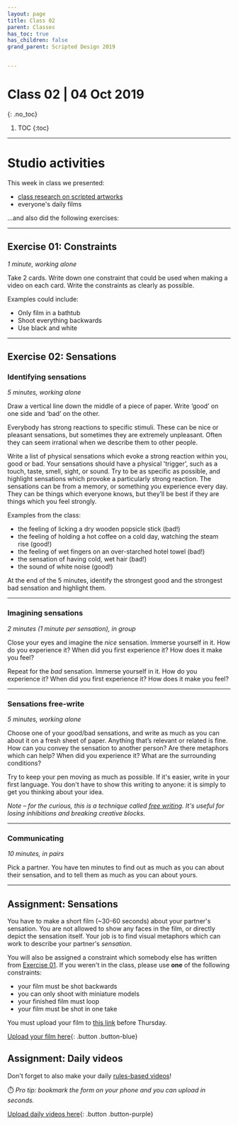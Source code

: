 ```yaml
---
layout: page
title: Class 02
parent: Classes
has_toc: true
has_children: false
grand_parent: Scripted Design 2019


---
```

# Class 02 | 04 Oct 2019
{: .no_toc}

1. TOC
{:toc}

----

# Studio activities

This week in class we presented:

- [class research on scripted artworks](../../research)
- everyone's daily films

...and also did the following exercises:



----

## Exercise 01: Constraints

*1 minute, working alone*

Take 2 cards. Write down one constraint that could be used when making a video on each card. Write the constraints as clearly as possible.

Examples could include:

- Only film in a bathtub
- Shoot everything backwards
- Use black and white



----

## Exercise 02: Sensations

### Identifying sensations

*5 minutes, working alone*

Draw a vertical line down the middle of a piece of paper. Write ‘good’ on one side and ‘bad’ on the other.

Everybody has strong reactions to specific stimuli. These can be nice or pleasant sensations, but sometimes they are extremely unpleasant. Often they can seem irrational when we describe them to other people.

Write a list of physical sensations which evoke a strong reaction within you, good or bad. Your sensations should have a physical 'trigger', such as a touch, taste, smell, sight, or sound. Try to be as specific as possible, and highlight sensations which provoke a particularly strong reaction. The sensations can be from a memory, or something you experience every day. They can be things which everyone knows, but they’ll be best if they are things which you feel strongly.

Examples from the class:

- the feeling of licking a dry wooden popsicle stick (bad!)
- the feeling of holding a hot coffee on a cold day, watching the steam rise (good!)
- the feeling of wet fingers on an over-starched hotel towel (bad!)
- the sensation of having cold, wet hair (bad!)
- the sound of white noise (good!)


At the end of the 5 minutes, identify the strongest good and the strongest bad sensation and highlight them.  

----

### Imagining sensations

*2 minutes (1 minute per sensation), in group*

Close your eyes and imagine the *nice* sensation. Immerse yourself in it. How do you experience it? When did you first experience it? How does it make you feel?

Repeat for the *bad* sensation. Immerse yourself in it. How do you experience it? When did you first experience it? How does it make you feel?

----

### Sensations free-write

*5 minutes, working alone*

Choose one of your good/bad sensations, and write as much as you can about it on a fresh sheet of paper. Anything that’s relevant or related is fine. How can you convey the sensation to another person? Are there metaphors which can help? When did you experience it? What are the surrounding conditions?

Try to keep your pen moving as much as possible. If it's easier, write in your first language. You don't have to show this writing to anyone: it is simply to get you thinking about your idea.

*Note – for the curious, this is a technique called [free writing](https://en.wikipedia.org/wiki/Free_writing). It's useful for losing inhibitions and breaking creative blocks.*

---

### Communicating

*10 minutes, in pairs*

Pick a partner. You have ten minutes to find out as much as you can about their sensation, and to tell them as much as you can about yours.

---

## Assignment: Sensations

You have to make a short film (~30-60 seconds) about your partner's sensation. You are not allowed to show any faces in the film, or directly depict the sensation itself. Your job is to find visual metaphors which can work to describe your partner's *sensation*.

You will also be assigned a constraint which somebody else has written from [Exercise 01](#exercise-01-constraints). If you weren't in the class, please use **one** of the following constraints:

- your film must be shot backwards
- you can only shoot with miniature models
- your finished film must loop
- your film must be shot in one take

You must upload your film to [this link](https://forms.gle/rDUoqhYimtVrCp1f6) before Thursday.

[Upload your film here](https://forms.gle/rDUoqhYimtVrCp1f6){: .button .button-blue}


## Assignment: Daily videos

Don't forget to also make your daily [rules-based videos](../classes/class-01.html#activity-3-rules-for-your-daily-film)!

⏱️ *Pro tip: bookmark the form on your phone and you can upload in seconds.*

[Upload daily videos here](https://forms.gle/k2Excws5CPx5QRrN8){: .button .button-purple}
